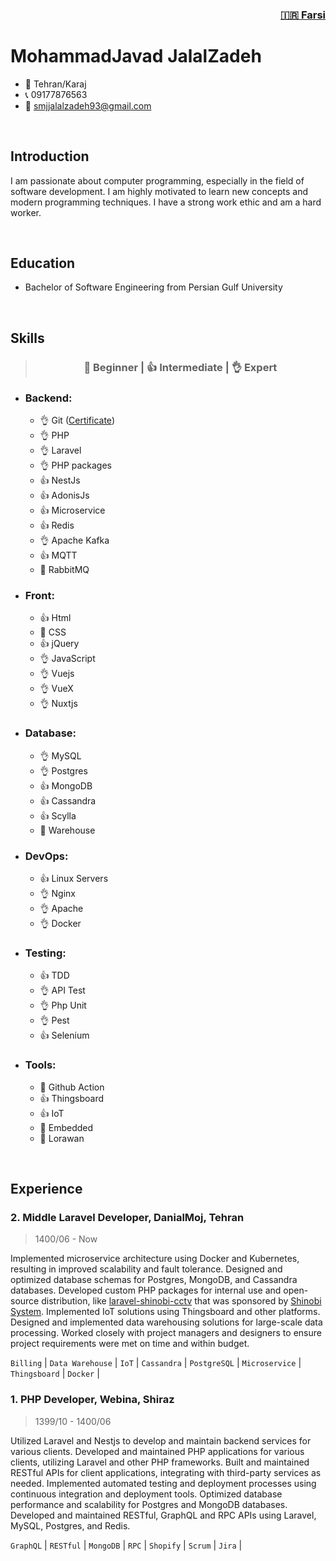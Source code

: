 <h3 align="right">
  <a href="fa.md">🇮🇷 Farsi</a>
</h3>

# MohammadJavad JalalZadeh

- 📍 Tehran/Karaj
- 📞 09177876563
- 📩 [smjjalalzadeh93@gmail.com](mailto:smjjalalzadeh93@gmail.com)

<br>

## Introduction

I am passionate about computer programming, especially in the field of software development. I am highly motivated to learn new concepts and modern programming techniques. I have a strong work ethic and am a hard worker.

<br>

## Education

-  Bachelor of Software Engineering from Persian Gulf University

<br>

## Skills

<blockquote align="center"><h3>🤏 Beginner | 👍 Intermediate | 👌 Expert</h3></blockquote>

- ### Backend: 
  - 👌 Git ([Certificate](https://coursera.org/share/d7a23e527d92e2fc8b1a379ae6a47203))
  - 👌 PHP
  - 👌 Laravel
  - 👌 PHP packages
  - 👍 NestJs
  - 👍 AdonisJs
  - 👍 Microservice
  - 👍 Redis
  - 👌 Apache Kafka
  - 👍 MQTT
  - 🤏 RabbitMQ
- ### Front:
  - 👍 Html
  - 🤏 CSS
  - 👍 jQuery
  - 👌 JavaScript
  - 👌 Vuejs
  - 👌 VueX
  - 👌 Nuxtjs
- ### Database:
  - 👌 MySQL
  - 👌 Postgres
  - 👍 MongoDB
  - 👍 Cassandra
  - 👍 Scylla
  - 🤏 Warehouse
- ### DevOps:
  - 👍 Linux Servers
  - 👌 Nginx
  - 👌 Apache
  - 👌 Docker
- ### Testing:
  - 👍 TDD
  - 👌 API Test
  - 👌 Php Unit
  - 👌 Pest
  - 👍 Selenium
- ### Tools:
  - 🤏 Github Action
  - 👍 Thingsboard
  - 👍 IoT
  - 🤏 Embedded
  - 🤏 Lorawan

<br>

## Experience

### 2. Middle Laravel Developer, DanialMoj, Tehran
> 1400/06 - Now

Implemented microservice architecture using Docker and Kubernetes, resulting in improved scalability and fault tolerance.
Designed and optimized database schemas for Postgres, MongoDB, and Cassandra databases.
Developed custom PHP packages for internal use and open-source distribution, like [laravel-shinobi-cctv](https://github.com/jalallinux/laravel-shinobi-cctv) that was sponsored by [Shinobi System](https://shinobi.video).
Implemented IoT solutions using Thingsboard and other platforms.
Designed and implemented data warehousing solutions for large-scale data processing.
Worked closely with project managers and designers to ensure project requirements were met on time and within budget.

`Billing` | `Data Warehouse` | `IoT` | `Cassandra` | `PostgreSQL` | `Microservice` | `Thingsboard` | `Docker` | 

### 1. PHP Developer, Webina, Shiraz
> 1399/10 - 1400/06

Utilized Laravel and Nestjs to develop and maintain backend services for various clients.
Developed and maintained PHP applications for various clients, utilizing Laravel and other PHP frameworks.
Built and maintained RESTful APIs for client applications, integrating with third-party services as needed.
Implemented automated testing and deployment processes using continuous integration and deployment tools.
Optimized database performance and scalability for Postgres and MongoDB databases.
Developed and maintained RESTful, GraphQL and RPC APIs using Laravel, MySQL, Postgres, and Redis.

`GraphQL` | `RESTful` | `MongoDB` | `RPC` | `Shopify` | `Scrum` | `Jira` | 
